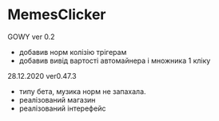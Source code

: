 # MemesClicker
GOWY
ver 0.2
- добавив норм колізію трігерам
- добавив вивід вартості автомайнера і множника 1 кліку



28.12.2020
ver0.47.3
 - типу бета, музика норм не запахала.
 - реалізований магазин
 - реалізований інтерефейс

    
    

